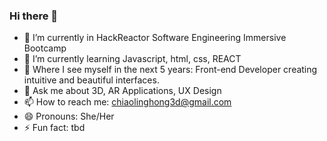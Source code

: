 ### Hi there 👋

- 🔭  I’m currently in HackReactor Software Engineering Immersive Bootcamp
- 🌱  I’m currently learning Javascript, html, css, REACT
- 👯  Where I see myself in the next 5 years: Front-end Developer creating intuitive and beautiful interfaces.
- 💬  Ask me about 3D, AR Applications, UX Design
- 📫  How to reach me: chiaolinghong3d@gmail.com
- 😄  Pronouns: She/Her
- ⚡  Fun fact: tbd
